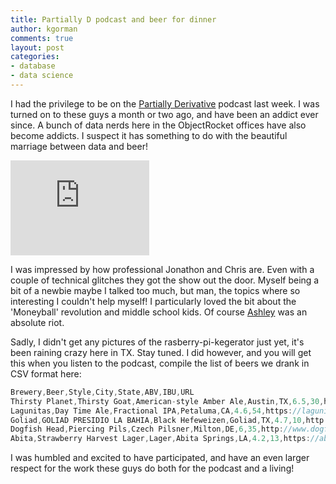 ```yaml
---
title: Partially D podcast and beer for dinner
author: kgorman
comments: true
layout: post
categories:
- database
- data science
---
```


I had the privilege to be on the [Partially Derivative](http://www.partiallyderivative.com/) podcast last week. I was turned on to these guys a month or two ago, and have been an addict ever since. A bunch of data nerds here in the ObjectRocket offices have also become addicts. I suspect it has something to do with the beautiful marriage between data and beer!

<iframe style="border: solid 1px #dedede;"  src="http://app.stitcher.com/splayer/f/58433/37959345" width="220" height="150" frameborder="0" scrolling="no"></iframe>

I was impressed by how professional Jonathon and Chris are. Even with a couple of technical glitches they got the show out the door. Myself being a bit of a newbie maybe I talked too much, but man, the topics where so interesting I couldn't help myself! I particularly loved the bit about the 'Moneyball' revolution and middle school kids. Of course [Ashley](https://twitter.com/ashleymcnamara) was an absolute riot.

Sadly, I didn't get any pictures of the rasberry-pi-kegerator just yet, it's been raining crazy here in TX. Stay tuned. I did however, and you will get this when you listen to the podcast, compile the list of beers we drank in CSV format here:

```javascript
Brewery,Beer,Style,City,State,ABV,IBU,URL
Thirsty Planet,Thirsty Goat,American-style Amber Ale,Austin,TX,6.5,30,http://thirstyplanet.net/beers/year-round/thirsty-goat
Lagunitas,Day Time Ale,Fractional IPA,Petaluma,CA,4.6,54,https://lagunitas.com/beers/daytime/
Goliad,GOLIAD PRESIDIO LA BAHIA,Black Hefeweizen,Goliad,TX,4.7,10,http://goliadbrewing.com/beers/
Dogfish Head,Piercing Pils,Czech Pilsner,Milton,DE,6,35,http://www.dogfish.com/brews-spirits/the-brews/seasonal-brews/piercing-pils/index.htm
Abita,Strawberry Harvest Lager,Lager,Abita Springs,LA,4.2,13,https://abita.com/brews/our_brews/strawberry
```

I was humbled and excited to have participated, and have an even larger respect for the work these guys do both for the podcast and a living!
